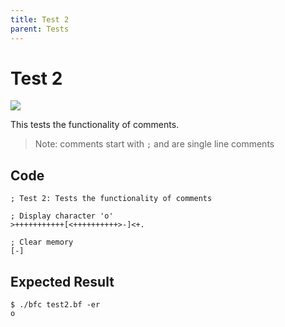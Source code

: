 ```yaml
---
title: Test 2
parent: Tests
---
```

# Test 2

<img src="https://bfc-test.https12345678.repl.co/badge.php?test=2">

This tests the functionality of comments.

> Note: comments start with `;` and are single line comments

## Code

```brainfuck
; Test 2: Tests the functionality of comments

; Display character 'o'
>+++++++++++[<++++++++++>-]<+.

; Clear memory
[-]

```

## Expected Result

```
$ ./bfc test2.bf -er
o
```
